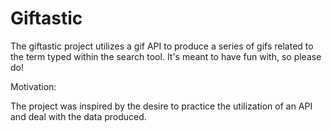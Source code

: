 # Giftastic

The giftastic project utilizes a gif API to produce a series of gifs related to the term typed within the search tool. It's meant to have fun with, so please do!

Motivation:

The project was inspired by the desire to practice the utilization of an API and deal with the data produced. 
